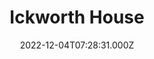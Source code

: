 ---
date: 2022-12-04T07:28:31.000Z
title: Ickworth House
latitude: 52.222608072620496
longitude: 0.6561777632741167
category: checkin
---